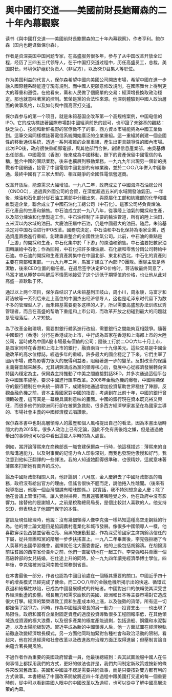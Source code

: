 # 與中國打交道——美國前財長鮑爾森的二十年內幕觀察

读书《與中國打交道——美國前財長鮑爾森的二十年內幕觀察》，作者亨利。鲍尔森（国内也翻译做保尔森）。

作者是资深美国中国问题专家，在高盛服务很多年，参与了从中国改革开放全过程，经历了三四五三代领导人，在于中国打交道过程中，历任高盛员工，总裁，美国财长，环境保护组织负责人（非官方），以及SED召集人等职位。

作为美国利益的代言人，保尔森希望中國向美國公司開放市場，希望中國在進一步融入國際體系時能遵守現有規則。而中國人更願意修改規則，在國際舞台上得到更大的尊重和遵從。在他看来，黨和人民做了個簡單的交易：經濟增長換取政治穩定。那也就意味著黨的控制。繁榮是黨的合法性來源。他深刻體驗到中國人政治層面的做事風格，以及如何與中國高官打交道。

保尔森参与的第一个项目，就是朱镕基国企改革第一个高规格案例，中国电信的IPO。它的成功標誌著國際市場對中國經濟前景的認可，也印證了朱鎔基的觀點：缺乏決心、技能和新鮮視野的官僚做不了的事，西方資本市場能夠為中國工業做到。這筆交易同樣標誌著電信系統開始廣泛的企業重組。這一重組將創建一個全國性的移動通信系統，透過一系列複雜的企業重組，產生出更具競爭性的國內市場。此次IPO後，政府很快重組郵電部，與其他部門合併，創建信息產業部，由吳基傳出任部長。中國電信（香港）後來成為中國移動，餘下的資產保留中國電信的名稱，整合中國的固話業務，後來也擴展到移動業務。一九九九年出現另一個新的挑戰者中國網通，接管了中國電信中國北部的有線業務，並於二○○八年併入中國聯通。最終中國有了三家大型的、相互競爭的全國性電信營運商。

改革开放后，能源需求大幅增加。一九八二年，政府成立了中國海洋石油總公司（CNOOC），透過與外國公司的合資，在深度超過五米的水域開發油氣田。一年後，煉油和石化部分從石油工業部中分離出來，與原屬化工部和紡織部的化學和纖維製造企業，聯合成立了中國石油化工總公司（中石化）。這家公司將負責煉油、石化產品的生產和銷售。中石油成立於一九八八年，從事陸上油氣的開採和生產，以及部分煉油和化學製造工作。中石油控制了主要的輸油管道，所有的陸上油田，五米深以內水域的油田。大慶油田屬中石油，仍是中國最大的油田。随后，朱镕基决定对中国石油进行IPO改革。國務院決定，中石油和中石化保持為兩家企業，透過資產置換進行重組，創建垂直整合的全國性油氣公司。此前，中石油的重點是「上游」的開採和生產，中石化集中於「下游」的煉油和銷售。中石油要把數家油田轉讓給中石化；作為回報，中石化把許多煉油廠、石化廠和零售分銷公司轉給中石油。中石油的開採和生產資產將集中在中國北部、東北和西北，中石化的資產則主要在南部和東部。一九九九年二月，馬富才建立了內部IPO團隊。團隊主管是蔣潔敏，後來CEO位置的繼任者。在最后签字决定IPO价格时，蒋洁敏最终同意了，马富才被从睡梦中叫醒后不情愿地接受了这个远低于期望值的价格，也让他从此对高盛一直耿耿于怀。

通过以上两个项目，保尔森结识了从朱镕基到王岐山，周小川，周永康，马富才和蒋洁敏等一系列后来走上高位的中国杰出经济领导人，这也是毛泽东时代留下为数不多的管理型人才，而朱镕基需要更多这样的人才，所以需要高盛想办法训练优秀管理者，而且在高盛的帮助下重组和上市公司，而改革开放之初碰到最大的问题就是管理落后，人才短缺。

為了改革金融環境，需要對銀行體系進行改組，需要銀行之間能夠互相競爭。隨著中國銀行（香港）分行在香港成功上市，中行成為首家在香港和上海都上市的大陸公司，當時成為中國A股市場最有價值的公司；隨後工行於二○○六年十月上市，是首家同時在香港和上海上市的銀行，融資兩百一十九億美元。這些交易是中國金融改革的高水位標誌。經過多年的重組，許多最大的國企穩定了下來。它們主宰了國內市場，成為影響力很大的既得利益者，阻礙著進一步的變革。反對改革的保護主義聲音越來越多。尤其胡錦濤成為黨的領導核心后，發展中心從經濟發展轉向保持國內穩定為主。保爾森主持推動了中美之間直接對話SED，并多次通過這個平台對中國匯率施壓，要求中國進行匯率改革。2008年金融危機的爆發，中國稍顯保守的銀行體制在中央統一領導下，成建制地通過增加投資幫助世界穩住了陣腳。反觀金融危機之前，資本主義國家對中國的指責，考慮到在此前十年，中國的銀行曾瀕臨破產，這可真是一幕機具諷刺意味的畫面。中國的銀行現在資本既充裕又興旺，而很多他們的歐洲同行卻在被緊急救助，很多西方經濟學家甚至在為國家主導的、市場社會主義的中國經濟模式唱讚歌。

保尔森本書中也對高層領導人的履歷和個人風格提出自己的看法，因為本書出版時間大約為2015年，很多人政治上已有定論，因此不免有馬後炮之嫌，但是通過他舉出的事例也可以從中看出這些人平時的為人處世。

例如，當評論薄熙來在商務部長一職會建保爾森一行時，他這樣描述：薄熙來的自信和溝通能力、以及對事實的記憶力令人印象深刻，而我也發現他傲慢和好鬥。我注意到他糾正翻譯的一些譯法。我的人知道她翻得很準確、也很精妙，這就意味著薄熙來打斷她有賣弄的成分。

論及中國財政部相關人員，他評論到：八月底，金人慶辭去了中國財政部長的職務，政府沒有給出官方的理由，但謠言很快不脛而走，說他捲入性醜聞。（後來有報導指出，他跟一個台灣間諜有曖昧關係。）說實話，我不特別想念金人慶；除了他在會議上習慣打嗝，讓人覺得掃興，而且還張著嘴睡覺之外，他在政府中沒有影響力。接替他的是謝旭人，之前是稅務總局局長，是個比較討人喜歡的人。他支持SED，但表現出了他部門保守的本性。

當談及現任總理時，他說：沒有幾個領導人像李克強一樣熟知這種高空走鋼絲的行為。他的博士論文題目是協調農村產業化和城市發展。像很多中國領導人一樣，他喜歡穿深色西裝並留著油亮、烏黑的運動髮型，作為深受前國家主席胡錦濤信任的下屬，從共青團和黨的階層一步步扶搖直上。一九八二年畢業後，李克強拒絕了令人羡慕的出國學習機會，選擇就任北大團委書記，他的上級包括胡錦濤。在胡錦濤前往貧困的西南省份貴州之前，他們一直密切地在一起工作。李克強和共青團一個高級幹部的女兒結婚，在仕途上升的同時，於一九九四年讀完經濟學博士學位。四年後，李克強被派往河南擔任常務副省長。

在本書最後一部分，作者也認為中國目前處在一個極其重要的關口。中國近乎四十年的增長模式已經完成了使命。而二○○八年的金融危機所揭示出的快速、循環式衰退和結構性缺陷，已成為中國發展模式的終結者。中國對出口的依賴使其深受世界經濟動盪的影響。增長無力和需求疲軟的美國、歐洲和日本等主要市場對它造成很大打擊。經濟的繁榮導致工資和生產成本的上漲，以及強勢的貨幣。所有這一切都挫傷了競爭力。同時，作為中國經濟增長的另一動力——投資支出——也出現了局限性。政府和國有企業對固定資產的過度投資導致很多工程回報率低，在其他領域造成資源的極大浪費，以及很多產業的極度產能過剩，包括造船、鋼鐵和水泥製造，以及太陽能板製造。習近平成為新的中國領導人后，他一方面試圖在經濟脫軌前徹底改變經濟增長模式，另一方面他同時加緊對各種社會和政治活動的限制。看起來，他在推進經濟和社會改革以及改進政府治理方面正取得進展；但壓制言論自由蘊含著長期風險。

不過作者作為重要的美國政府智囊一員，他最後總結到：與其試圖說服中國人在任何事情上都採用我們的方式，更好的做法也許是，我們共同制定新政策或按新的條件來改寫舊政策。美國和中國並不總是需要共同做事，而是只要按對雙方都有利的方式做事。本書總結了中國改革開放將近四十年過程中跟美國打交道的每一個重要時刻，從中可以看到美國人眼中的中國改革以及過程，也可以從中了解中國高層決策的內幕。




